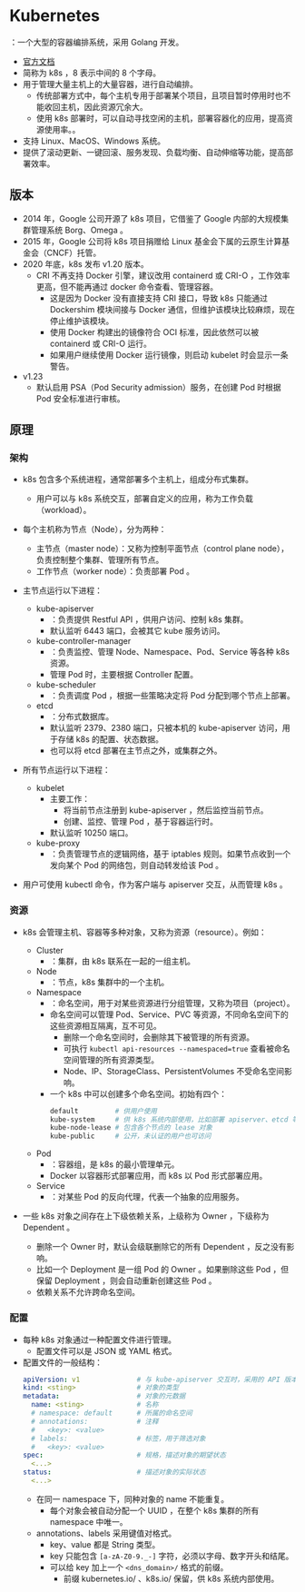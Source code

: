 # Kubernetes

：一个大型的容器编排系统，采用 Golang 开发。
- [官方文档](https://kubernetes.io/docs)
- 简称为 k8s ，8 表示中间的 8 个字母。
- 用于管理大量主机上的大量容器，进行自动编排。
  - 传统部署方式中，每个主机专用于部署某个项目，且项目暂时停用时也不能收回主机，因此资源冗余大。
  - 使用 k8s 部署时，可以自动寻找空闲的主机，部署容器化的应用，提高资源使用率。。
- 支持 Linux、MacOS、Windows 系统。
- 提供了滚动更新、一键回滚、服务发现、负载均衡、自动伸缩等功能，提高部署效率。

## 版本

- 2014 年，Google 公司开源了 k8s 项目，它借鉴了 Google 内部的大规模集群管理系统 Borg、Omega 。
- 2015 年，Google 公司将 k8s 项目捐赠给 Linux 基金会下属的云原生计算基金会（CNCF）托管。
- 2020 年底，k8s 发布 v1.20 版本。
  - CRI 不再支持 Docker 引擎，建议改用 containerd 或 CRI-O ，工作效率更高，但不能再通过 docker 命令查看、管理容器。
    - 这是因为 Docker 没有直接支持 CRI 接口，导致 k8s 只能通过 Dockershim 模块间接与 Docker 通信，但维护该模块比较麻烦，现在停止维护该模块。
    - 使用 Docker 构建出的镜像符合 OCI 标准，因此依然可以被 containerd 或 CRI-O 运行。
    - 如果用户继续使用 Docker 运行镜像，则启动 kubelet 时会显示一条警告。
- v1.23
  - 默认启用 PSA（Pod Security admission）服务，在创建 Pod 时根据 Pod 安全标准进行审核。

## 原理

### 架构

- k8s 包含多个系统进程，通常部署多个主机上，组成分布式集群。
  - 用户可以与 k8s 系统交互，部署自定义的应用，称为工作负载（workload）。
- 每个主机称为节点（Node），分为两种：
  - 主节点（master node）：又称为控制平面节点（control plane node），负责控制整个集群、管理所有节点。
  - 工作节点（worker node）：负责部署 Pod 。

- 主节点运行以下进程：
  - kube-apiserver
    - ：负责提供 Restful API ，供用户访问、控制 k8s 集群。
    - 默认监听 6443 端口，会被其它 kube 服务访问。
  - kube-controller-manager
    - ：负责监控、管理 Node、Namespace、Pod、Service 等各种 k8s 资源。
    - 管理 Pod 时，主要根据 Controller 配置。
  - kube-scheduler
    - ：负责调度 Pod ，根据一些策略决定将 Pod 分配到哪个节点上部署。
  - etcd
    - ：分布式数据库。
    - 默认监听 2379、2380 端口，只被本机的 kube-apiserver 访问，用于存储 k8s 的配置、状态数据。
    - 也可以将 etcd 部署在主节点之外，或集群之外。

- 所有节点运行以下进程：
  - kubelet
    - 主要工作：
      - 将当前节点注册到 kube-apiserver ，然后监控当前节点。
      - 创建、监控、管理 Pod ，基于容器运行时。
    - 默认监听 10250 端口。
  - kube-proxy
    - ：负责管理节点的逻辑网络，基于 iptables 规则。如果节点收到一个发向某个 Pod 的网络包，则自动转发给该 Pod 。
  <!-- - coredns -->
  <!-- - storage-provisioner -->
  <!-- pause -->

- 用户可使用 kubectl 命令，作为客户端与 apiserver 交互，从而管理 k8s 。

### 资源

- k8s 会管理主机、容器等多种对象，又称为资源（resource）。例如：
  - Cluster
    - ：集群，由 k8s 联系在一起的一组主机。
  - Node
    - ：节点，k8s 集群中的一个主机。
  - Namespace
    - ：命名空间，用于对某些资源进行分组管理，又称为项目（project）。
    - 命名空间可以管理 Pod、Service、PVC 等资源，不同命名空间下的这些资源相互隔离，互不可见。
      - 删除一个命名空间时，会删除其下被管理的所有资源。
      - 可执行 `kubectl api-resources --namespaced=true` 查看被命名空间管理的所有资源类型。
      - Node、IP、StorageClass、PersistentVolumes 不受命名空间影响。
    - 一个 k8s 中可以创建多个命名空间。初始有四个：
      ```sh
      default         # 供用户使用
      kube-system     # 供 k8s 系统内部使用，比如部署 apiserver、etcd 等系统服务
      kube-node-lease # 包含各个节点的 lease 对象
      kube-public     # 公开，未认证的用户也可访问
      ```
  - Pod
    - ：容器组，是 k8s 的最小管理单元。
    - Docker 以容器形式部署应用，而 k8s 以 Pod 形式部署应用。
  - Service
    - ：对某些 Pod 的反向代理，代表一个抽象的应用服务。

- 一些 k8s 对象之间存在上下级依赖关系，上级称为 Owner ，下级称为 Dependent 。
  - 删除一个 Owner 时，默认会级联删除它的所有 Dependent ，反之没有影响。
  - 比如一个 Deployment 是一组 Pod 的 Owner 。如果删除这些 Pod ，但保留 Deployment ，则会自动重新创建这些 Pod 。
  - 依赖关系不允许跨命名空间。

### 配置

- 每种 k8s 对象通过一种配置文件进行管理。
  - 配置文件可以是 JSON 或 YAML 格式。
- 配置文件的一般结构：
  ```yml
  apiVersion: v1              # 与 kube-apiserver 交互时，采用的 API 版本
  kind: <sting>               # 对象的类型
  metadata:                   # 对象的元数据
    name: <sting>             # 名称
    # namespace: default      # 所属的命名空间
    # annotations:            # 注释
    #   <key>: <value>
    # labels:                 # 标签，用于筛选对象
    #   <key>: <value>
  spec:                       # 规格，描述对象的期望状态
    <...>
  status:                     # 描述对象的实际状态
    <...>
  ```
  - 在同一 namespace 下，同种对象的 name 不能重复。
    - 每个对象会被自动分配一个 UUID ，在整个 k8s 集群的所有 namespace 中唯一。
  - annotations、labels 采用键值对格式。
    - key、value 都是 String 类型。
    - key 只能包含 `[a-zA-Z0-9._-]` 字符，必须以字母、数字开头和结尾。
    - 可以给 key 加上一个 `<dns_domain>/` 格式的前缀。
      - 前缀 kubernetes.io/ 、k8s.io/ 保留，供 k8s 系统内部使用。
